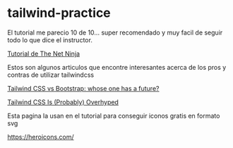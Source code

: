 # tailwind-practice

El tutorial me parecio 10 de 10... super recomendado y muy facil de seguir todo lo que dice el instructor.

<a href="https://www.youtube.com/watch?v=3ZMUgga6SsY" target="_blank">Tutorial de The Net Ninja</a>

Estos son algunos articulos que encontre interesantes acerca de los pros y contras de utilizar tailwindcss

<a href="https://medium.com/@viral.nstack/tailwind-css-vs-bootstrap-whose-one-has-a-future-16cc177ee29b" target="_blank">Tailwind CSS vs Bootstrap: whose one has a future?</a>

<a href="https://betterprogramming.pub/tailwind-css-is-probably-overhyped-5272e5d58d4e" target="_blank">Tailwind CSS Is (Probably) Overhyped</a>

Esta pagina la usan en el tutorial para conseguir iconos gratis en formato svg

<a href="https://heroicons.com/" target="_blank">https://heroicons.com/</a>
